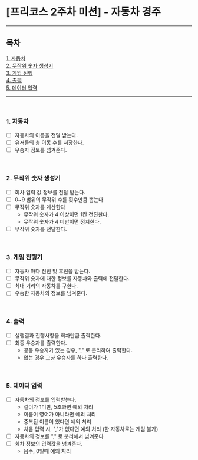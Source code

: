 # [프리코스 2주차 미션] - 자동차 경주

----------------------------------

## 목차

[1. 자동차](#1-자동차)
<br>
[2. 무작위 숫자 생성기](#2-무작위-숫자-생성기)
<br>
[3. 게임 진행](#3-게임-진행기)
<br>
[4. 출력](#4-출력)
<br>
[5. 데이터 입력](#5-데이터-입력)

----------------------------------
<br>

### 1. 자동차

- [ ] 자동차의 이름을 전달 받는다.
- [ ] 유저들의 총 이동 수를 저장한다.
- [ ] 우승자 정보를 넘겨준다.

<br>

### 2. 무작위 숫자 생성기

- [ ] 회차 입력 값 정보를 전달 받는다.
- [ ] 0~9 범위의 무작위 수를 횟수만큼 뽑는다
- [ ] 무작위 숫자를 계산한다
    - 무작위 숫자가 4 이상이면 1칸 전진한다.
    - 무작위 숫자가 4 미만이면 정지한다.
- [ ] 무작위 숫자를 전달한다.

<br>


### 3. 게임 진행기

- [ ] 자동차 마다 전진 및 후진을 받는다.
- [ ] 무작위 숫자에 대한 정보를 자동차와 출력에 전달한다.
- [ ] 최대 거리의 자동차를 구한다.
- [ ] 우승한 자동차의 정보를 넘겨준다.

<br>

### 4. 출력

- [ ] 실행결과 진행사항을 회차만큼 출력한다.
- [ ] 최종 우승자를 출력한다.
    - 공동 우승자가 있는 경우, "," 로 분리하여 출력한다.
    - 없는 경우 그냥 우승자를 하나 출력한다.

<br>

### 5. 데이터 입력

- [ ] 자동차의 정보를 입력받는다.
    - 길이가 1미만, 5초과면 예외 처리
    - 이름이 영어가 아니라면 예외 처리
    - 중복된 이름이 있다면 예외 처리
    - 처음 입력 시, ","가 없다면 예외 처리 (한 자동차로는 게임 불가)
- [ ] 자동차의 정보를 "," 로 분리해서 넘겨준다
- [ ] 회차 정보의 입력값을 넘겨준다.
    - 음수, 0일때 예외 처리